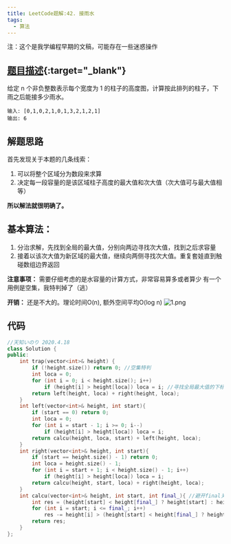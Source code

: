 ```yaml
---
title: LeetCode题解:42. 接雨水
tags: 
  - 算法
---
```


注：这个是我学编程早期的文稿，可能存在一些迷惑操作

## [题目描述](https://leetcode-cn.com/problems/trapping-rain-water/){:target="_blank"}

给定 n 个非负整数表示每个宽度为 1 的柱子的高度图，计算按此排列的柱子，下雨之后能接多少雨水。

```
输入: [0,1,0,2,1,0,1,3,2,1,2,1]
输出: 6
```

## 解题思路

首先发现关于本题的几条线索：

1. 可以将整个区域分为数段来求算
2. 决定每一段容量的是该区域柱子高度的最大值和次大值（次大值可与最大值相等）

**所以解法就很明确了。**

## 基本算法：

1. 分治求解，先找到全局的最大值，分别向两边寻找次大值，找到之后求容量
2. 接着以该次大值为新区域的最大值，继续向两侧寻找次大值。重复套娃直到触碰数组边界返回

**注意事项：**
需要仔细考虑的是水容量的计算方式，非常容易算多或者算少
有一个用例是空集，我特判掉了（逃）

**开销：**
还是不大的。理论时间O(n), 额外空间平均O(log n)
![1.png](https://pic.leetcode-cn.com/41503a30d44abfc195621705c97489f07d2e8c4f37c8f9bd4d5a6a8897457828-1.png)

## 代码
  
  
```cpp  
//天知いのり 2020.4.18
class Solution {
public:
    int trap(vector<int>& height) {
        if (!height.size()) return 0; //空集特判
        int loca = 0;
        for (int i = 0; i < height.size(); i++)
            if (height[i] > height[loca]) loca = i; //寻找全局最大值的下标
        return left(height, loca) + right(height, loca);
    }
    int left(vector<int>& height, int start){
        if (start == 0) return 0;
        int loca = 0;
        for (int i = start - 1; i >= 0; i--)
            if (height[i] > height[loca]) loca = i;
        return calcu(height, loca, start) + left(height, loca);
    }
    int right(vector<int>& height, int start){
        if (start == height.size() - 1) return 0;
        int loca = height.size() - 1;
        for (int i = start + 1; i < height.size() - 1; i++)
            if (height[i] > height[loca]) loca = i;
        return calcu(height, start, loca) + right(height, loca);
    }
    int calcu(vector<int>& height, int start, int final_){ //避开final关键字（虽然说不避开也没什么啦
        int res = (height[start] < height[final_] ? height[start] : height[final_]) * (final_ - start + 1);
        for (int i = start; i <= final_; i++)
            res -= height[i] > (height[start] < height[final_] ? height[start] : height[final_]) ? (height[start] < height[final_] ? height[start] : height[final_]) : height[i];
        return res;
    }
};